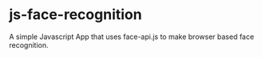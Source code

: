 # js-face-recognition

A simple Javascript App that uses face-api.js to make browser based face recognition.
